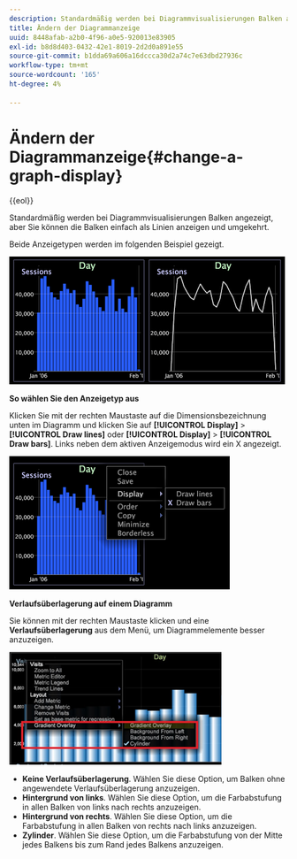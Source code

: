```yaml
---
description: Standardmäßig werden bei Diagrammvisualisierungen Balken angezeigt, aber Sie können die Balken einfach als Linien anzeigen und umgekehrt.
title: Ändern der Diagrammanzeige
uuid: 8448afab-a2b0-4f96-a0e5-920013e83905
exl-id: b8d8d403-0432-42e1-8019-2d2d0a891e55
source-git-commit: b1dda69a606a16dccca30d2a74c7e63dbd27936c
workflow-type: tm+mt
source-wordcount: '165'
ht-degree: 4%

---
```


# Ändern der Diagrammanzeige{#change-a-graph-display}

{{eol}}

Standardmäßig werden bei Diagrammvisualisierungen Balken angezeigt, aber Sie können die Balken einfach als Linien anzeigen und umgekehrt.

Beide Anzeigetypen werden im folgenden Beispiel gezeigt.

![](assets/vis_Line_LinesAndBars.png)

**So wählen Sie den Anzeigetyp aus**

Klicken Sie mit der rechten Maustaste auf die Dimensionsbezeichnung unten im Diagramm und klicken Sie auf **[!UICONTROL Display]** > **[!UICONTROL Draw lines]** oder **[!UICONTROL Display]** > **[!UICONTROL Draw bars]**. Links neben dem aktiven Anzeigemodus wird ein X angezeigt.

![](assets/mnu_Graph_Draw.png)

**Verlaufsüberlagerung auf einem Diagramm**

Sie können mit der rechten Maustaste klicken und eine **Verlaufsüberlagerung** aus dem Menü, um Diagrammelemente besser anzuzeigen.

![](assets/6_51_gradient_graph.png)

* **Keine Verlaufsüberlagerung**. Wählen Sie diese Option, um Balken ohne angewendete Verlaufsüberlagerung anzuzeigen.
* **Hintergrund von links**. Wählen Sie diese Option, um die Farbabstufung in allen Balken von links nach rechts anzuzeigen.
* **Hintergrund von rechts**. Wählen Sie diese Option, um die Farbabstufung in allen Balken von rechts nach links anzuzeigen.
* **Zylinder**. Wählen Sie diese Option, um die Farbabstufung von der Mitte jedes Balkens bis zum Rand jedes Balkens anzuzeigen.

